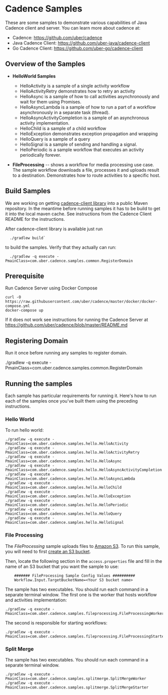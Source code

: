 # Cadence Samples
These are some samples to demonstrate various capabilities of Java Cadence client and server.  You can learn more about cadence at:
* Cadence: https://github.com/uber/cadence
* Java Cadence Client: https://github.com/uber-java/cadence-client
* Go Cadence Client: https://github.com/uber-go/cadence-client

## Overview of the Samples

* **HelloWorld Samples** 
  * HelloActivity is a sample of a single activity workflow
  * HelloActivityRetry demonstrates how to retry an activity
  * HelloAsync is a sample of how to call activities asynchronously and wait for them using Promises.
  * HelloAsyncLambda is a sample of how to run a part of a workflow asynchronously in a separate task (thread).
  * HelloAsyncActivityCompletion is a sample of an asynchronous activity implementation.
  * HelloChild is a sample of a child workflow
  * HelloException demonstrates exception propagation and wrapping
  * HelloQuery is a sample of a query
  * HelloSignal is a sample of sending and handling a signal.
  * HelloPeriodic is a sample workflow that executes an activity periodically forever. 

* **FileProcessing** -- shows a workflow for media processing use case. The sample workflow
  downloads a file, processes it and uploads result to a destination. Demonstrates how to route activities to a 
  specific host.

## Build Samples
  
  We are working on getting [cadence-client library](https://github.com/uber-java/cadence-client) into a public Maven repository.
  In the meantime before running samples it has to be build to get it into the local maven cache.
  See instructions from the Cadence Client README for the instructions.
  
  After cadence-client library is available just run
  
      ./gradlew build`
      
  to build the samples. Verify that they actually can run:
  
      ./gradlew -q execute -PmainClass=com.uber.cadence.samples.common.RegisterDomain
  
## Prerequisite
  Run Cadence Server using Docker Compose

    curl -O https://raw.githubusercontent.com/uber/cadence/master/docker/docker-compose.yml
    docker-compose up
     
  If it does not work see instructions for running the Cadence Server at https://github.com/uber/cadence/blob/master/README.md

## Registering Domain

Run it once before running any samples to register domain.

./gradlew -q execute -PmainClass=com.uber.cadence.samples.common.RegisterDomain

## Running the samples

Each sample has particular requirements for running it. Here's how to run each of the samples once
you've built them using the preceding instructions.

### Hello World

To run hello world:

    ./gradlew -q execute -PmainClass=com.uber.cadence.samples.hello.HelloActivity
    ./gradlew -q execute -PmainClass=com.uber.cadence.samples.hello.HelloActivityRetry
    ./gradlew -q execute -PmainClass=com.uber.cadence.samples.hello.HelloAsync
    ./gradlew -q execute -PmainClass=com.uber.cadence.samples.hello.HelloAsyncActivityCompletion
    ./gradlew -q execute -PmainClass=com.uber.cadence.samples.hello.HelloAsyncLambda
    ./gradlew -q execute -PmainClass=com.uber.cadence.samples.hello.HelloChild
    ./gradlew -q execute -PmainClass=com.uber.cadence.samples.hello.HelloException
    ./gradlew -q execute -PmainClass=com.uber.cadence.samples.hello.HelloPeriodic
    ./gradlew -q execute -PmainClass=com.uber.cadence.samples.hello.HelloQuery
    ./gradlew -q execute -PmainClass=com.uber.cadence.samples.hello.HelloSignal

### File Processing

The *FileProcessing* sample uploads files to [Amazon S3](http://aws.amazon.com/s3/). To run this
sample, you will need to first [create an S3
bucket](http://docs.aws.amazon.com/AmazonS3/latest/gsg/CreatingABucket.html).

Then, locate the following section in the `access.properties` file and fill in the name of an S3
bucket that you want the sample to use:

        ####### FileProcessing Sample Config Values ##########
        Workflow.Input.TargetBucketName=<Your S3 bucket name>

The sample has two executables. You should run each command in a separate terminal window. The first one 
is the worker that hosts workflow and activities implementation:

    ./gradlew -q execute -PmainClass=com.uber.cadence.samples.fileprocessing.FileProcessingWorker
    
The second is responsible for starting workflows: 

    ./gradlew -q execute -PmainClass=com.uber.cadence.samples.fileprocessing.FileProcessingStarter
    
### Split Merge

The sample has two executables. You should run each command in a separate terminal window.

    ./gradlew -q execute -PmainClass=com.uber.cadence.samples.splitmerge.SplitMergeWorker
    ./gradlew -q execute -PmainClass=com.uber.cadence.samples.splitmerge.SplitMergeStarter

